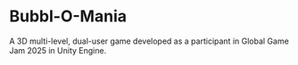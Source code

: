 # Bubbl-O-Mania
A 3D multi-level, dual-user game developed as a participant in Global Game Jam 2025 in Unity Engine.
